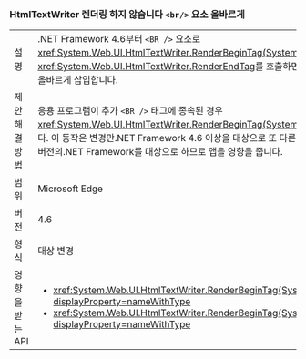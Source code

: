 ### <a name="htmltextwriter-does-not-render-br-element-correctly"></a>HtmlTextWriter 렌더링 하지 않습니다 `<br/>` 요소 올바르게

|   |   |
|---|---|
|설명|.NET Framework 4.6부터 <code>&lt;BR /&gt;</code> 요소로 <xref:System.Web.UI.HtmlTextWriter.RenderBeginTag(System.String)> 및 <xref:System.Web.UI.HtmlTextWriter.RenderEndTag>를 호출하면 (두 개가 아닌) 단 하나의 <code>&lt;BR /&gt;</code>만 올바르게 삽입합니다.|
|제안 해결 방법|응용 프로그램이 추가 <code>&lt;BR /&gt;</code> 태그에 종속된 경우 <xref:System.Web.UI.HtmlTextWriter.RenderBeginTag(System.String)>를 두 번째로 호출해야 합니다. 이 동작은 변경만.NET Framework 4.6 이상을 대상으로 또 다른 옵션은 이전 동작을 얻기 위해 이전 버전의.NET Framework를 대상으로 하므로 앱을 영향을 줍니다.|
|범위|Microsoft Edge|
|버전|4.6|
|형식|대상 변경|
|영향을 받는 API|<ul><li><xref:System.Web.UI.HtmlTextWriter.RenderBeginTag(System.String)?displayProperty=nameWithType></li><li><xref:System.Web.UI.HtmlTextWriter.RenderBeginTag(System.Web.UI.HtmlTextWriterTag)?displayProperty=nameWithType></li></ul>|

